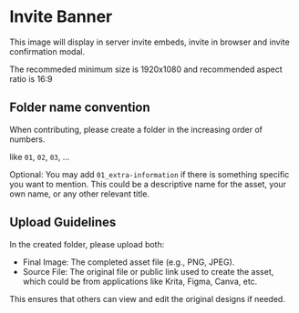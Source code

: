 # Invite Banner

This image will display in server invite embeds, invite in browser and invite confirmation modal.  

The recommeded minimum size is 1920x1080 and recommended aspect ratio is 16:9

## Folder name convention

When contributing, please create a folder in the increasing order of numbers.

like `01`, `02`, `03`, ...

Optional: You may add `01_extra-information` if there is something specific you want to mention. This could be a descriptive name for the asset, your own name, or any other relevant title.

## Upload Guidelines

In the created folder, please upload both:

- Final Image: The completed asset file (e.g., PNG, JPEG).
- Source File: The original file or public link used to create the asset, which could be from applications like Krita, Figma, Canva, etc.

This ensures that others can view and edit the original designs if needed.